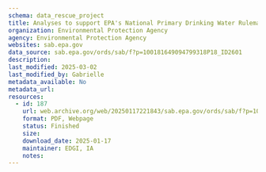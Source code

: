 ```yaml
---
schema: data_rescue_project 
title: Analyses to support EPA's National Primary Drinking Water Rulemaking for PFAS
organization: Environmental Protection Agency
agency: Environmental Protection Agency
websites: sab.epa.gov
data_source: sab.epa.gov/ords/sab/f?p=100181649094799318P18_ID2601
description: 
last_modified: 2025-03-02
last_modified_by: Gabrielle
metadata_available: No
metadata_url: 
resources:
  - id: 187
    url: web.archive.org/web/20250117221843/sab.epa.gov/ords/sab/f?p=100181649094799318P18_ID2601
    format: PDF, Webpage
    status: Finished
    size: 
    download_date: 2025-01-17
    maintainer: EDGI, IA
    notes: 
---
```

